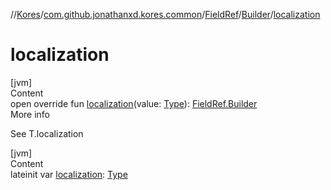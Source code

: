 //[Kores](../../../index.md)/[com.github.jonathanxd.kores.common](../../index.md)/[FieldRef](../index.md)/[Builder](index.md)/[localization](localization.md)



# localization  
[jvm]  
Content  
open override fun [localization](localization.md)(value: [Type](https://docs.oracle.com/javase/8/docs/api/java/lang/reflect/Type.html)): [FieldRef.Builder](index.md)  
More info  


See T.localization

  


[jvm]  
Content  
lateinit var [localization](localization.md): [Type](https://docs.oracle.com/javase/8/docs/api/java/lang/reflect/Type.html)  



